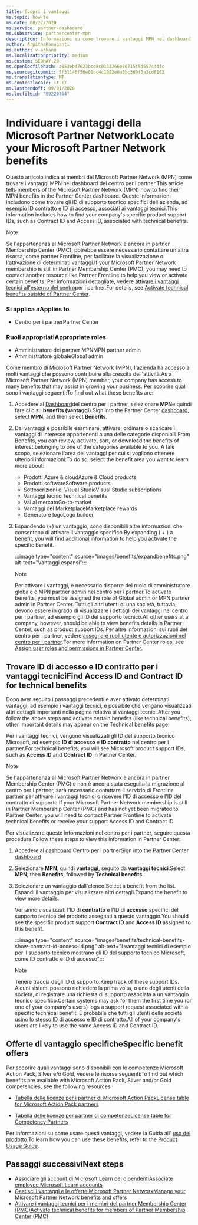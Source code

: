 ```yaml
---
title: Scopri i vantaggi
ms.topic: how-to
ms.date: 08/27/2020
ms.service: partner-dashboard
ms.subservice: partnercenter-mpn
description: Informazioni su come trovare i vantaggi MPN nel dashboard del centro per i partner.
author: ArpithaKanuganti
ms.author: v-arkanu
ms.localizationpriority: medium
ms.custom: SEOMAY.20
ms.openlocfilehash: a953eb47623bce8c0133266e26715f54557444fc
ms.sourcegitcommit: 5f31146f50e01dc4c1922e0a5bc369f0a3cd8162
ms.translationtype: MT
ms.contentlocale: it-IT
ms.lasthandoff: 09/01/2020
ms.locfileid: "89220764"
---
```

# <a name="locate-your-microsoft-partner-network-benefits"></a><span data-ttu-id="020f2-103">Individuare i vantaggi della Microsoft Partner Network</span><span class="sxs-lookup"><span data-stu-id="020f2-103">Locate your Microsoft Partner Network benefits</span></span> 

<span data-ttu-id="020f2-104">Questo articolo indica ai membri del Microsoft Partner Network (MPN) come trovare i vantaggi MPN nel dashboard del centro per i partner.</span><span class="sxs-lookup"><span data-stu-id="020f2-104">This article tells members of the Microsoft Partner Network (MPN) how to find their MPN benefits in the Partner Center dashboard.</span></span> <span data-ttu-id="020f2-105">Queste informazioni includono come trovare gli ID di supporto tecnico specifici dell'azienda, ad esempio ID contratto e ID di accesso, associati ai vantaggi tecnici.</span><span class="sxs-lookup"><span data-stu-id="020f2-105">This information includes how to find your company's specific product support IDs, such as Contract ID and Access ID, associated with technical benefits.</span></span>

>[!NOTE]
> <span data-ttu-id="020f2-106">Se l'appartenenza al Microsoft Partner Network è ancora in partner Membership Center (PMC), potrebbe essere necessario contattare un'altra risorsa, come partner Frontline, per facilitare la visualizzazione o l'attivazione di determinati vantaggi.</span><span class="sxs-lookup"><span data-stu-id="020f2-106">If your Microsoft Partner Network membership is still in Partner Membership Center (PMC), you may need to contact another resource like Partner Frontline to help you view or activate certain benefits.</span></span> <span data-ttu-id="020f2-107">Per informazioni dettagliate, vedere [attivare i vantaggi tecnici all'esterno del centro](partner-membership-center-tech-benefits-activate.md)per i partner.</span><span class="sxs-lookup"><span data-stu-id="020f2-107">For details, see [Activate technical benefits outside of Partner Center](partner-membership-center-tech-benefits-activate.md).</span></span>

### <a name="applies-to"></a><span data-ttu-id="020f2-108">Si applica a</span><span class="sxs-lookup"><span data-stu-id="020f2-108">Applies to</span></span>

- <span data-ttu-id="020f2-109">Centro per i partner</span><span class="sxs-lookup"><span data-stu-id="020f2-109">Partner Center</span></span>

### <a name="appropriate-roles"></a><span data-ttu-id="020f2-110">Ruoli appropriati</span><span class="sxs-lookup"><span data-stu-id="020f2-110">Appropriate roles</span></span>

- <span data-ttu-id="020f2-111">Amministratore dei partner MPN</span><span class="sxs-lookup"><span data-stu-id="020f2-111">MPN partner admin</span></span>
- <span data-ttu-id="020f2-112">Amministratore globale</span><span class="sxs-lookup"><span data-stu-id="020f2-112">Global admin</span></span>

<span data-ttu-id="020f2-113">Come membro di Microsoft Partner Network (MPN), l'azienda ha accesso a molti vantaggi che possono contribuire alla crescita dell'attività.</span><span class="sxs-lookup"><span data-stu-id="020f2-113">As a Microsoft Partner Network (MPN) member, your company has access to many benefits that may assist in growing your business.</span></span> <span data-ttu-id="020f2-114">Per scoprire quali sono i vantaggi seguenti:</span><span class="sxs-lookup"><span data-stu-id="020f2-114">To find out what those benefits are:</span></span>

1. <span data-ttu-id="020f2-115">Accedere al [Dashboard](https://partner.microsoft.com/dashboard/home)del centro per i partner, selezionare **MPN**e quindi fare clic su **benefits (vantaggi**).</span><span class="sxs-lookup"><span data-stu-id="020f2-115">Sign into the Partner Center [dashboard](https://partner.microsoft.com/dashboard/home), select **MPN**, and then select **Benefits**.</span></span>

2. <span data-ttu-id="020f2-116">Dai vantaggi è possibile esaminare, attivare, ordinare o scaricare i vantaggi di interesse appartenenti a una delle categorie disponibili.</span><span class="sxs-lookup"><span data-stu-id="020f2-116">From Benefits, you can review, activate, sort, or download the benefits of interest belonging to one of the categories available to you.</span></span> <span data-ttu-id="020f2-117">A tale scopo, selezionare l'area dei vantaggi per cui si vogliono ottenere ulteriori informazioni:</span><span class="sxs-lookup"><span data-stu-id="020f2-117">To do so, select the benefit area you want to learn more about:</span></span>

   - <span data-ttu-id="020f2-118">Prodotti Azure & cloud</span><span class="sxs-lookup"><span data-stu-id="020f2-118">Azure & Cloud products</span></span>
   - <span data-ttu-id="020f2-119">Prodotti software</span><span class="sxs-lookup"><span data-stu-id="020f2-119">Software products</span></span>
   - <span data-ttu-id="020f2-120">Sottoscrizioni di Visual Studio</span><span class="sxs-lookup"><span data-stu-id="020f2-120">Visual Studio subscriptions</span></span>
   - <span data-ttu-id="020f2-121">Vantaggi tecnici</span><span class="sxs-lookup"><span data-stu-id="020f2-121">Technical benefits</span></span>
   - <span data-ttu-id="020f2-122">Vai al mercato</span><span class="sxs-lookup"><span data-stu-id="020f2-122">Go-to-market</span></span>
   - <span data-ttu-id="020f2-123">Vantaggi del Marketplace</span><span class="sxs-lookup"><span data-stu-id="020f2-123">Marketplace rewards</span></span>
   - <span data-ttu-id="020f2-124">Generatore logo</span><span class="sxs-lookup"><span data-stu-id="020f2-124">Logo builder</span></span>

3. <span data-ttu-id="020f2-125">Espandendo (+) un vantaggio, sono disponibili altre informazioni che consentono di attivare il vantaggio specifico.</span><span class="sxs-lookup"><span data-stu-id="020f2-125">By expanding ( + ) a benefit, you will find additional information to help you activate the specific benefit.</span></span>

   :::image type="content" source="images/benefits/expandbenefits.png" alt-text="Vantaggi espansi":::

   > [!NOTE]
   > <span data-ttu-id="020f2-127">Per attivare i vantaggi, è necessario disporre del ruolo di amministratore globale o MPN partner admin nel centro per i partner.</span><span class="sxs-lookup"><span data-stu-id="020f2-127">To activate benefits, you must be assigned the role of Global admin or MPN partner admin in Partner Center.</span></span> <span data-ttu-id="020f2-128">Tutti gli altri utenti di una società, tuttavia, devono essere in grado di visualizzare i dettagli dei vantaggi nel centro per i partner, ad esempio gli ID del supporto tecnico.</span><span class="sxs-lookup"><span data-stu-id="020f2-128">All other users at a company, however, should be able to view benefits details in Partner Center, such as product support IDs.</span></span> <span data-ttu-id="020f2-129">Per altre informazioni sui ruoli del centro per i partner, vedere [assegnare ruoli utente e autorizzazioni nel centro per i partner](permissions-overview.md).</span><span class="sxs-lookup"><span data-stu-id="020f2-129">For more information on Partner Center roles, see [Assign user roles and permissions in Partner Center](permissions-overview.md).</span></span>

## <a name="find-access-id-and-contract-id-for-technical-benefits"></a><span data-ttu-id="020f2-130">Trovare ID di accesso e ID contratto per i vantaggi tecnici</span><span class="sxs-lookup"><span data-stu-id="020f2-130">Find Access ID and Contract ID for technical benefits</span></span>

<span data-ttu-id="020f2-131">Dopo aver seguito i passaggi precedenti e aver attivato determinati vantaggi, ad esempio i vantaggi tecnici, è possibile che vengano visualizzati altri dettagli importanti nella pagina relativa ai vantaggi tecnici.</span><span class="sxs-lookup"><span data-stu-id="020f2-131">After you follow the above steps and activate certain benefits (like technical benefits), other important details may appear on the Technical benefits page.</span></span>

<span data-ttu-id="020f2-132">Per i vantaggi tecnici, vengono visualizzati gli ID del supporto tecnico Microsoft, ad esempio **ID di accesso** e **ID contratto** nel centro per i partner.</span><span class="sxs-lookup"><span data-stu-id="020f2-132">For technical benefits, you will see Microsoft product support IDs, such as **Access ID** and **Contract ID** in Partner Center.</span></span>

>[!NOTE]
> <span data-ttu-id="020f2-133">Se l'appartenenza al Microsoft Partner Network è ancora in partner Membership Center (PMC) e non è ancora stata eseguita la migrazione al centro per i partner, sarà necessario contattare il servizio di Frontline partner per attivare i vantaggi tecnici o ricevere l'ID di accesso e l'ID del contratto di supporto.</span><span class="sxs-lookup"><span data-stu-id="020f2-133">If your Microsoft Partner Network membership is still in Partner Membership Center (PMC) and has not yet been migrated to Partner Center, you will need to contact Partner Frontline to activate technical benefits or receive your support Access ID and Contract ID.</span></span>

 <span data-ttu-id="020f2-134">Per visualizzare queste informazioni nel centro per i partner, seguire questa procedura:</span><span class="sxs-lookup"><span data-stu-id="020f2-134">Follow these steps to view this information in Partner Center:</span></span>

1. <span data-ttu-id="020f2-135">Accedere al [dashboard](https://partner.microsoft.com/dashboard/home) Centro per i partner</span><span class="sxs-lookup"><span data-stu-id="020f2-135">Sign into the Partner Center [dashboard](https://partner.microsoft.com/dashboard/home)</span></span>

2. <span data-ttu-id="020f2-136">Selezionare **MPN**, quindi **vantaggi**, seguito da **vantaggi tecnici**.</span><span class="sxs-lookup"><span data-stu-id="020f2-136">Select **MPN**, then **Benefits**, followed by **Technical benefits**.</span></span>

3. <span data-ttu-id="020f2-137">Selezionare un vantaggio dall'elenco.</span><span class="sxs-lookup"><span data-stu-id="020f2-137">Select a benefit from the list.</span></span> <span data-ttu-id="020f2-138">Espandi il vantaggio per visualizzare altri dettagli.</span><span class="sxs-lookup"><span data-stu-id="020f2-138">Expand the benefit to view more details.</span></span> 

   <span data-ttu-id="020f2-139">Verranno visualizzati l'ID di **contratto** e l'ID di **accesso** specifici del supporto tecnico del prodotto assegnati a questo vantaggio.</span><span class="sxs-lookup"><span data-stu-id="020f2-139">You should see the specific product support **Contract ID** and **Access ID** assigned to this benefit.</span></span>  

   :::image type="content" source="images/benefits/technical-benefits-show-contract-id-access-id.png" alt-text="I vantaggi tecnici di esempio per il supporto tecnico mostrano gli ID del supporto tecnico Microsoft, come ID contratto e ID di accesso":::

   > [!NOTE]
   > <span data-ttu-id="020f2-141">Tenere traccia degli ID di supporto.</span><span class="sxs-lookup"><span data-stu-id="020f2-141">Keep track of these support IDs.</span></span> <span data-ttu-id="020f2-142">Alcuni sistemi possono richiedere la prima volta, o uno degli utenti della società, di registrare una richiesta di supporto associata a un vantaggio tecnico specifico.</span><span class="sxs-lookup"><span data-stu-id="020f2-142">Certain systems may ask for them the first time you (or one of your company's users) logs a support request associated with a specific technical benefit.</span></span> <span data-ttu-id="020f2-143">È probabile che tutti gli utenti della società usino lo stesso ID di accesso e ID di contratto.</span><span class="sxs-lookup"><span data-stu-id="020f2-143">All of your company's users are likely to use the same Access ID and Contract ID.</span></span>

## <a name="specific-benefit-offers"></a><span data-ttu-id="020f2-144">Offerte di vantaggio specifiche</span><span class="sxs-lookup"><span data-stu-id="020f2-144">Specific benefit offers</span></span>

<span data-ttu-id="020f2-145">Per scoprire quali vantaggi sono disponibili con le competenze Microsoft Action Pack, Silver e/o Gold, vedere le risorse seguenti:</span><span class="sxs-lookup"><span data-stu-id="020f2-145">To find out which benefits are available with Microsoft Action Pack, Silver and/or Gold competencies, see the following resources:</span></span>

- [<span data-ttu-id="020f2-146">Tabella delle licenze per i partner di Microsoft Action Pack</span><span class="sxs-lookup"><span data-stu-id="020f2-146">License table for Microsoft Action Pack partners</span></span>](https://assetsprod.microsoft.com/mpn/MPN-MAPS-Software-IUR-License-Table.xlsx)

- [<span data-ttu-id="020f2-147">Tabella delle licenze per partner di competenze</span><span class="sxs-lookup"><span data-stu-id="020f2-147">License table for Competency Partners</span></span>](https://assetsprod.microsoft.com/mpn-maps-software-iur-competency-license-table.docx)

<span data-ttu-id="020f2-148">Per informazioni su come usare questi vantaggi, vedere la Guida all' [uso del prodotto](https://assets.microsoft.com/MPN-MAPS-Product-Usage-Guide.pdf).</span><span class="sxs-lookup"><span data-stu-id="020f2-148">To learn how you can use these benefits,  refer to the [Product Usage Guide](https://assets.microsoft.com/MPN-MAPS-Product-Usage-Guide.pdf).</span></span>

## <a name="next-steps"></a><span data-ttu-id="020f2-149">Passaggi successivi</span><span class="sxs-lookup"><span data-stu-id="020f2-149">Next steps</span></span>

- [<span data-ttu-id="020f2-150">Associare gli account di Microsoft Learn dei dipendenti</span><span class="sxs-lookup"><span data-stu-id="020f2-150">Associate employee Microsoft Learn accounts</span></span>](ms-learn-associate.md)
- [<span data-ttu-id="020f2-151">Gestisci i vantaggi e le offerte Microsoft Partner Network</span><span class="sxs-lookup"><span data-stu-id="020f2-151">Manage your Microsoft Partner Network benefits and offers</span></span>](manage-your-partner-network-benefits.md)
- [<span data-ttu-id="020f2-152">Attivare i vantaggi tecnici per i membri del partner Membership Center (PMC)</span><span class="sxs-lookup"><span data-stu-id="020f2-152">Activate technical benefits for members of Partner Membership Center (PMC)</span></span>](partner-membership-center-tech-benefits-activate.md)